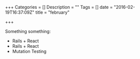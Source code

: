 +++
Categories = []
Description = ""
Tags = []
date = "2016-02-19T16:37:09Z"
title = "february"

+++

Something something:

* Rails + React
* Rails + React
* Mutation Testing